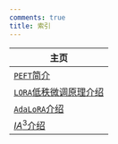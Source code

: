 ```yaml
---
comments: true
title: 索引
---
```


| 主页                                               |
| -------------------------------------------------- |
| [`PEFT`简介](./peft_tour/peft_tour.md)             |
| [`LORA`低秩微调原理介绍](./lora_tour/lora_tour.md) |
| [`AdaLoRA`介绍](./adalora_tour/adalora_tour.md)    |
| [$IA^3$介绍](./ia3_tour/ia3_tour.md)               |
